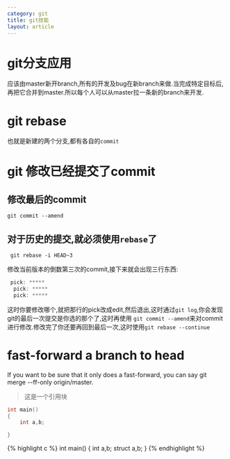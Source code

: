 ```yaml
---
category: git
title: git技能
layout: article
---
```


# git分支应用

应该由master新开branch,所有的开发及bug在新branch来做.当完成特定目标后,再把它合并到master.所以每个人可以从master拉一条新的branch来开发.

# git rebase

也就是新建的两个分支,都有各自的`commit`

# git 修改已经提交了commit

## 修改最后的commit
`git commit --amend`

## 对于历史的提交,就必须使用`rebase`了

` git rebase -i HEAD~3`

修改当前版本的倒数第三次的commit,接下来就会出现三行东西:

```c
 pick: *****
  pick: *****
  pick: *****
```

这时你要修改哪个,就把那行的pick改成edit,然后退出,这时通过`git log`,你会发现git的最后一次提交是你选的那个了,这时再使用 `git commit --amend`来对commit进行修改.修改完了你还要再回到最后一次,这时使用`git rebase --continue`

# fast-forward a branch to head

If you want to be sure that it only does a fast-forward, you can say git merge --ff-only origin/master.


>这是一个引用块

```c
int main()
{
	int a,b;

}
```
{% highlight c %}
int main()
{
	int a,b;
	struct a,b;
}
{% endhighlight %}

